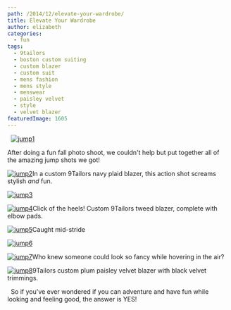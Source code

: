 ```yaml
---
path: /2014/12/elevate-your-wardrobe/
title: Elevate Your Wardrobe
author: elizabeth
categories: 
  - fun
tags: 
  - 9tailors
  - boston custom suiting
  - custom blazer
  - custom suit
  - mens fashion
  - mens style
  - menswear
  - paisley velvet
  - style
  - velvet blazer
featuredImage: 1605
---
```

  [![jump1](http://blog.9tailors.com/uploads/jump1.jpg)](http://blog.9tailors.com/uploads/jump1.jpg)

After doing a fun fall photo shoot, we couldn't help but put together all of the amazing jump shots we got!

[![jump2](http://blog.9tailors.com/uploads/jump2.jpg)](http://blog.9tailors.com/uploads/jump2.jpg)In a custom 9Tailors navy plaid blazer, this action shot screams stylish _and_ fun.

[![jump3](http://blog.9tailors.com/uploads/jump3.jpg)](http://blog.9tailors.com/uploads/jump3.jpg)

[![jump4](http://blog.9tailors.com/uploads/jump4.jpg)](http://blog.9tailors.com/uploads/jump4.jpg)Click of the heels! Custom 9Tailors tweed blazer, complete with elbow pads.

[![jump5](http://blog.9tailors.com/uploads/jump5.jpg)](http://blog.9tailors.com/uploads/jump5.jpg)Caught mid-stride

[![jump6](http://blog.9tailors.com/uploads/jump6.jpg)](http://blog.9tailors.com/uploads/jump6.jpg)

[![jump7](http://blog.9tailors.com/uploads/jump7.jpg)](http://blog.9tailors.com/uploads/jump7.jpg)Who knew someone could look so fancy while hovering in the air?

[![jump8](http://blog.9tailors.com/uploads/jump8.jpg)](http://blog.9tailors.com/uploads/jump8.jpg)9Tailors custom plum paisley velvet blazer with black velvet trimmings.

  So if you've ever wondered if you can adventure and have fun while looking and feeling good, the answer is YES!